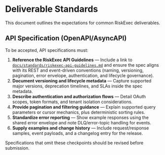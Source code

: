 # Deliverable Standards

This document outlines the expectations for common RiskExec deliverables.

## API Specification (OpenAPI/AsyncAPI)
To be accepted, API specifications must:

1. **Reference the RiskExec API Guidelines** — Include a link to [`docs/standards/riskexec-api-guidelines.md`](./standards/riskexec-api-guidelines.md) and ensure the spec aligns with its REST and event-driven conventions (naming, versioning, pagination, error envelope, authentication, and lifecycle governance).
2. **Document versioning and lifecycle metadata** — Capture supported major versions, deprecation timelines, and SLAs inside the spec metadata.
3. **Describe authentication and authorization flows** — Detail OAuth scopes, token formats, and tenant isolation considerations.
4. **Provide pagination and filtering guidance** — Explain supported query parameters or cursor mechanics, plus deterministic sorting rules.
5. **Standardize error reporting** — Show example responses using the shared error envelope and note DLQ/error-topic handling for events.
6. **Supply examples and change history** — Include request/response samples, event payloads, and a changelog entry for the release.

Specifications that omit these checkpoints should be revised before submission.
